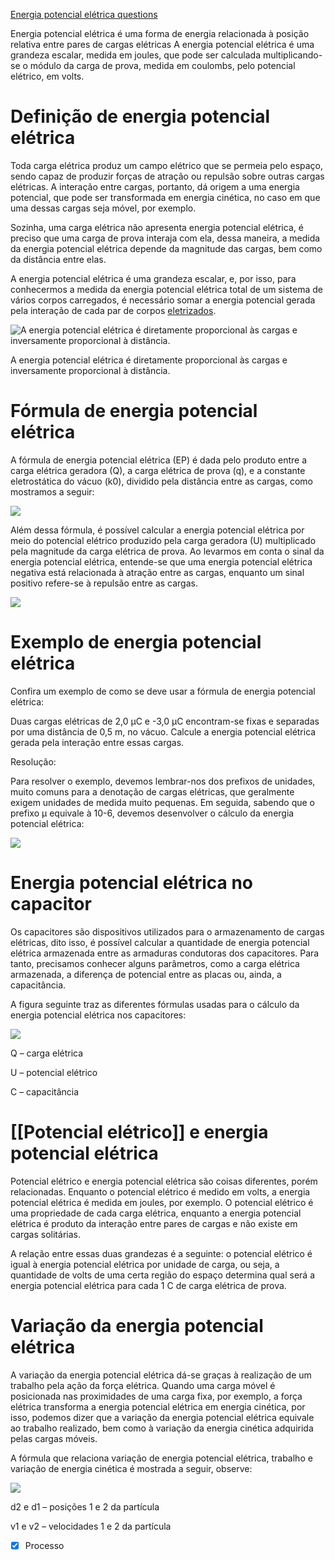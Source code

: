 [Energia potencial elétrica questions](Energia%20potencial%20el%C3%A9trica%20questions.md)

Energia potencial elétrica é uma forma de energia relacionada à posição relativa entre pares de cargas elétricas A energia potencial elétrica é uma grandeza escalar, medida em joules, que pode ser calculada multiplicando-se o módulo da carga de prova, medida em coulombs, pelo potencial elétrico, em volts.

# Definição de energia potencial elétrica


Toda carga elétrica produz um campo elétrico que se permeia pelo espaço, sendo capaz de produzir forças de atração ou repulsão sobre outras cargas elétricas. A interação entre cargas, portanto, dá origem a uma energia potencial, que pode ser transformada em energia cinética, no caso em que uma dessas cargas seja móvel, por exemplo.

Sozinha, uma carga elétrica não apresenta energia potencial elétrica, é preciso que uma carga de prova interaja com ela, dessa maneira, a medida da energia potencial elétrica depende da magnitude das cargas, bem como da distância entre elas.

A energia potencial elétrica é uma grandeza escalar, e, por isso, para conhecermos a medida da energia potencial elétrica total de um sistema de vários corpos carregados, é necessário somar a energia potencial gerada pela interação de cada par de corpos [eletrizados](https://mundoeducacao.uol.com.br/fisica/processos-eletrizacao.htm).

![A energia potencial elétrica é diretamente proporcional às cargas e inversamente proporcional à distância.](https://static.mundoeducacao.uol.com.br/mundoeducacao/2020/03/energia-potencial-eletrica.jpg)

A energia potencial elétrica é diretamente proporcional às cargas e inversamente proporcional à distância.

# Fórmula de energia potencial elétrica


A fórmula de energia potencial elétrica (EP) é dada pelo produto entre a carga elétrica geradora (Q), a carga elétrica de prova (q), e a constante eletrostática do vácuo (k0), dividido pela distância entre as cargas, como mostramos a seguir:

![](https://static.mundoeducacao.uol.com.br/mundoeducacao/2020/03/energia-potencial-eletrica-formula.jpg)

Além dessa fórmula, é possível calcular a energia potencial elétrica por meio do potencial elétrico produzido pela carga geradora (U) multiplicado pela magnitude da carga elétrica de prova. Ao levarmos em conta o sinal da energia potencial elétrica, entende-se que uma energia potencial elétrica negativa está relacionada à atração entre as cargas, enquanto um sinal positivo refere-se à repulsão entre as cargas.

![](https://static.mundoeducacao.uol.com.br/mundoeducacao/2020/03/energia-potencial-eletrica-formula2.jpg)


# Exemplo de energia potencial elétrica

Confira um exemplo de como se deve usar a fórmula de energia potencial elétrica:

Duas cargas elétricas de 2,0 μC e -3,0 μC encontram-se fixas e separadas por uma distância de 0,5 m, no vácuo. Calcule a energia potencial elétrica gerada pela interação entre essas cargas.

Resolução:

Para resolver o exemplo, devemos lembrar-nos dos prefixos de unidades, muito comuns para a denotação de cargas elétricas, que geralmente exigem unidades de medida muito pequenas. Em seguida, sabendo que o prefixo μ equivale à 10\-6, devemos desenvolver o cálculo da energia potencial elétrica:

![](https://static.mundoeducacao.uol.com.br/mundoeducacao/2020/03/exemplo-energia-potencial-eletrica.jpg)

# Energia potencial elétrica no capacitor


Os capacitores são dispositivos utilizados para o armazenamento de cargas elétricas, dito isso, é possível calcular a quantidade de energia potencial elétrica armazenada entre as armaduras condutoras dos capacitores. Para tanto, precisamos conhecer alguns parâmetros, como a carga elétrica armazenada, a diferença de potencial entre as placas ou, ainda, a capacitância.

A figura seguinte traz as diferentes fórmulas usadas para o cálculo da energia potencial elétrica nos capacitores:

![](https://static.mundoeducacao.uol.com.br/mundoeducacao/2020/03/energia-potencial-capacitor.jpg)

Q – carga elétrica

U – potencial elétrico

C – capacitância

# [[Potencial elétrico]] e energia potencial elétrica


Potencial elétrico e energia potencial elétrica são coisas diferentes, porém relacionadas. Enquanto o potencial elétrico é medido em volts, a energia potencial elétrica é medida em joules, por exemplo. O potencial elétrico é uma propriedade de cada carga elétrica, enquanto a energia potencial elétrica é produto da interação entre pares de cargas e não existe em cargas solitárias.

A relação entre essas duas grandezas é a seguinte: o potencial elétrico é igual à energia potencial elétrica por unidade de carga, ou seja, a quantidade de volts de uma certa região do espaço determina qual será a energia potencial elétrica para cada 1 C de carga elétrica de prova.

# Variação da energia potencial elétrica

A variação da energia potencial elétrica dá-se graças à realização de um trabalho pela ação da força elétrica. Quando uma carga móvel é posicionada nas proximidades de uma carga fixa, por exemplo, a força elétrica transforma a energia potencial elétrica em energia cinética, por isso, podemos dizer que a variação da energia potencial elétrica equivale ao trabalho realizado, bem como à variação da energia cinética adquirida pelas cargas móveis.

A fórmula que relaciona variação de energia potencial elétrica, trabalho e variação de energia cinética é mostrada a seguir, observe:

![](https://static.mundoeducacao.uol.com.br/mundoeducacao/2020/03/energia-potencial.jpg)

d2 e d1 – posições 1 e 2 da partícula

v1 e v2 – velocidades 1 e 2 da partícula

- [x] Processo
